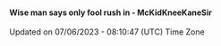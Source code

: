#### Wise man says only fool rush in - McKidKneeKaneSir
Updated on 07/06/2023 - 08:10:47 (UTC) Time Zone
